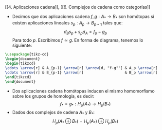 
[[4. Aplicaciones cadena]], [[6. Complejos de cadena como categorías]]

- Decimos que dos aplicaciones cadena $f,g:A_{*}\longrightarrow B_{*}$ son homótopas si existen aplicaciones lineales $s_{p}:A_{p} \longrightarrow B_{p-1}$ tales que:$$
d_{B}s_{p} + s_{p}d_{A} = f_{p}-g_{p}
$$Para todo $p$. Escribimos $f \simeq g$. En forma de diagrama, tenemos lo siguiente:
```tikz
\usepackage{tikz-cd} 
\begin{document} 
\begin{tikzcd}
\cdots \arrow[r] & A_{p-1} \arrow[r] \arrow[d, "f-g"'] & A_p \arrow[r] \arrow[d, "f-g"'] \arrow[ld, "s"'] & A_{p+1} \arrow[r] \arrow[d, "f-g"'] \arrow[ld, "s"'] & \cdots \\
\cdots \arrow[r] & B_{p-1} \arrow[r]                   & B_p \arrow[r]                                    & B_{p+1} \arrow[r]                                    & \cdots
\end{tikzcd}
\end{document} 
```
- Dos aplicaciones cadena homótopas inducen el mismo homomorfismo sobre los grupos de homología, es decir:$$
f_{*}=g_{*}:H_{p}(A_{*}) \longrightarrow  H_{p}(B_{*})
$$
- Dados dos complejos de cadena $A_{*}$ y $B_{*}$:$$
H_{p}(A_{*} \oplus B_{*}) = H_{p}(A_{*}) \oplus H_{p}(B_{*})
$$
